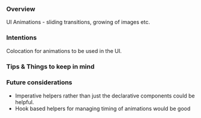 ### Overview

UI Animations - sliding transitions, growing of images etc.

### Intentions

Colocation for animations to be used in the UI.

### Tips & Things to keep in mind

### Future considerations
- Imperative helpers rather than just the declarative components could be helpful.
- Hook based helpers for managing timing of animations would be good
